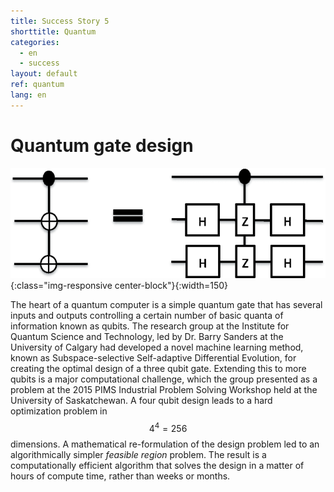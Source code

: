 ```yaml
---
title: Success Story 5
shorttitle: Quantum
categories:
  - en
  - success
layout: default
ref: quantum
lang: en
---
```


# Quantum gate design

![Qgate](/img/portfolio/QuantumGate.png){:class="img-responsive center-block"}{:width=150}

The heart of a quantum computer is a simple quantum gate that has several inputs
and outputs controlling a certain number of basic quanta of information known as
qubits. The research group at the Institute for Quantum Science and Technology,
led by Dr. Barry Sanders at the University of Calgary had developed a novel
machine learning method, known as Subspace-selective Self-adaptive Differential
Evolution, for creating the optimal design of a three qubit gate. Extending this
to more qubits is a major computational challenge, which the group presented as
a problem at the 2015 PIMS Industrial Problem Solving Workshop held at the
University of Saskatchewan.  A four qubit design leads to a hard optimization
problem in $$4^4 = 256$$  dimensions. A mathematical re-formulation of the
design problem led to an algorithmically simpler *feasible region* problem. The
result is a computationally efficient algorithm that solves the design in a
matter of hours of compute time, rather than weeks or months. 
